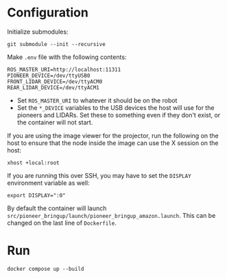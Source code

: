 # Configuration
Initialize submodules:
```
git submodule --init --recursive
```

Make `.env` file with the following contents:
```
ROS_MASTER_URI=http://localhost:11311
PIONEER_DEVICE=/dev/ttyUSB0
FRONT_LIDAR_DEVICE=/dev/ttyACM0
REAR_LIDAR_DEVICE=/dev/ttyACM1
```
- Set `ROS_MASTER_URI` to whatever it should be on the robot
- Set the `*_DEVICE` variables to the USB devices the host will use for the pioneers and LIDARs. Set these to something even if they don't exist, or the container will not start.

If you are using the image viewer for the projector, run the following on the host to ensure that the node inside the image can use the X session on the host:
```
xhost +local:root
```

If you are running this over SSH, you may have to set the `DISPLAY` environment variable as well:
```
export DISPLAY=":0"
```

By default the container will launch `src/pioneer_bringup/launch/pioneer_bringup_amazon.launch`. This can be changed on the last line of `Dockerfile`.

# Run
```
docker compose up --build
```